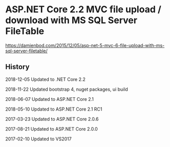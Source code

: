 # ASP.NET Core 2.2 MVC file upload / download with MS SQL Server FileTable

https://damienbod.com/2015/12/05/asp-net-5-mvc-6-file-upload-with-ms-sql-server-filetable/

## History 

2018-12-05 Updated to .NET Core 2.2

2018-11-22 Updated bootstrap 4, nuget packages, ui build

2018-06-07 Updated to ASP.NET Core 2.1

2018-05-10 Updated to ASP.NET Core 2.1 RC1

2017-03-23 Updated to ASP.NET Core 2.0.6

2017-08-21 Updated to ASP.NET Core 2.0.0

2017-02-10 Updated to VS2017 
